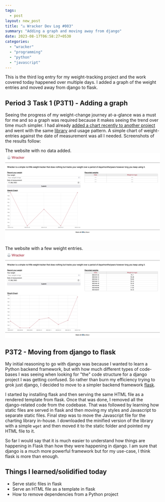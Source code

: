```yaml
---
tags:
  - post
layout: new_post
title: "⚖️ Wracker Dev Log #003"
summary: "Adding a graph and moving away from django"
date: 2023-08-17T06:58:27+0530
categories:
  - "wracker"
  - "programming"
  - "python"
  - "javascript"
---
```


This is the third log entry for my weight-tracking project and the work covered today happened over multiple days. I added a graph of the weight entries and moved away from django to flask.

## Period 3 Task 1 (P3T1) - Adding a graph

Seeing the progress of my weight-change journey at-a-glance was a must for me and so a graph was required because it makes seeing the trend over time much simpler. I had already [added a chart recently to another project](./typractice-stats-chart) and went with the same [library](https://chartjs.org) and usage pattern. A simple chart of weight-entries against the date of measurement was all I needed. Screenshots of the results follow:

The website with no data added.
![screenshot with no data added](../assets/images/posts/wracker/003-wracker-without-data.png)

The website with a few weight entries.
![screenshot with a few weight entries](../assets/images/posts/wracker/003-wracker-with-data.png)

## P3T2 - Moving from django to flask

My initial reasoning to go with django was because I wanted to learn a Python backend framework, but with how much different types of code-bases I was seeing when looking for "the" code structure for a django project I was getting confused. So rather than burn my efficiency trying to grok just django, I decided to move to a simpler backend framework [flask](https://flask.palletsprojects.com/).

I started by installing flask and then serving the same HTML file as a rendered template from flask. Once that was done, I removed all the django-related code from the codebase. That was followed by learning how static files are served in flask and then moving my styles and Javascript to separate static files. Final step was to move the Javascript file for the charting library in-house. I downloaded the minified version of the library with a simple `wget` and then moved it to the static folder and pointed my HTML file to it.

So far I would say that it is much easier to understand how things are happening in Flask than how they were happening in django. I am sure that django is a much more powerful framework but for my use-case, I think flask is more than enough.

## Things I learned/solidified today

- Serve static files in flask
- Serve an HTML file as a template in flask
- How to remove dependencies from a Python project
